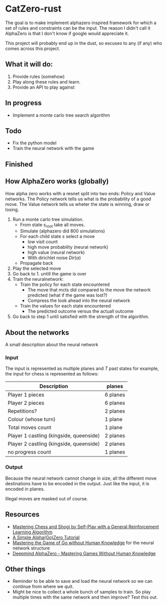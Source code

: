 # CatZero-rust
The goal is to make implement alphazero inspired framework for which a set of rules and constraints can be the input.
The reason I didn't call it AlphaZero is that I don't know if google would appreciate it.

This project will probably end up in the dust, so excuses to any (if any) who comes across this project.
 
## What it will do:
1. Provide rules (somehow)
2. Play along these rules and learn.
3. Provide an API to play against

## In progress
* Implement a monte carlo tree search algorithm
  
## Todo
* Fix the python model
* Train the neural network with the game
## Finished


## How AlphaZero works (globally)
How alpha zero works with a resnet split into two ends: Policy and Value networks.
The Policy network tells us what is the probability of a good move.
The Value network tells us wheter the state is winning, draw or losing.

1. Run a monte carlo tree simulation.
    * From state $s_{root}$ take all moves.
    * Simulate (alphazero did 800 simulations)
    * For each child state $s$ select a move
      * low visit count
      * high move probability (neural network)
      * high value (neural network)
      * With dirichlet noise $Dir(\alpha)$
    * Propagate back
2. Play the selected move
3. Go back to 1. untill the game is over
4. Train the neuralnetwork:
    * Train the policy for each state encountered
      * The move that mcts did compared to the move the network predicted (what if the game was lost?)
      * Compress the look ahead into the neural network
    * Train the values for each state encountered
      * The predicted outcome versus the actuall outcome
5. Go back to step 1 until satisfied with the strength of the algorithm.


## About the networks
A small description about the neural network
### Input
The input is represented as multiple planes and $T$ past states
for example, the input for chess is represented as follows:

| Description     | planes  |
| ----------------|---------|
| Player 1 pieces | 6 planes|
| Player 2 pieces | 6 planes|
| Repetitions?    | 2 planes|
| Colour (whose turn) | 1 plane |
| Total moves count | 1 plane |
| Player 1 castling (kingside, queenside) | 2 planes |
| Player 2 castling (kingside, queenside) | 2 planes |
| no progress count | 1 planes |

### Output
Because the neural network cannot change in size, all the different move destinations have to be encoded in the output.
Just like the input, it is encoded in planes.

Illegal moves are masked out of course.


## Resources
- [Mastering Chess and Shogi by Self-Play with a General Reinforcement Learning Algorithm](https://arxiv.org/pdf/1712.01815.pdf)
- [A Simple Alpha(Go)Zero Tutorial](https://web.stanford.edu/~surag/posts/alphazero.html)
- [Mastering the Game of Go without Human Knowledge](http://discovery.ucl.ac.uk/10045895/1/agz_unformatted_nature.pdf) for the neural network structure
- [Deepmind AlphaZero - Mastering Games Without Human Knowledge](https://www.youtube.com/watch?v=Wujy7OzvdJk)

## Other things
* Reminder to be able to save and load the neural network so we can continue from where we quit.
* Might be nice to collect a whole bunch of samples to train. So play multiple times with the same network and then improve? Test this out.
